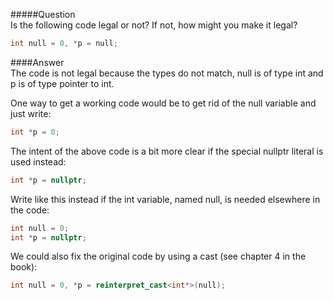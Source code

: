 #####Question  
Is the following code legal or not? If not, how might you make it legal?
```cpp
int null = 0, *p = null;
```
####Answer  
The code is not legal because the types do not match, null is of type int and p is of type pointer to int.  

One way to get a working code would be to get rid of the null variable and just write:  
```cpp
int *p = 0;
```
The intent of the above code is a bit more clear if the special nullptr literal is used instead:  
```cpp
int *p = nullptr;
```
Write like this instead if the int variable, named null, is needed elsewhere in the code:
```cpp
int null = 0;
int *p = nullptr;
```
We could also fix the original code by using a cast (see chapter 4 in the book):  
```cpp
int null = 0, *p = reinterpret_cast<int*>(null);
```
